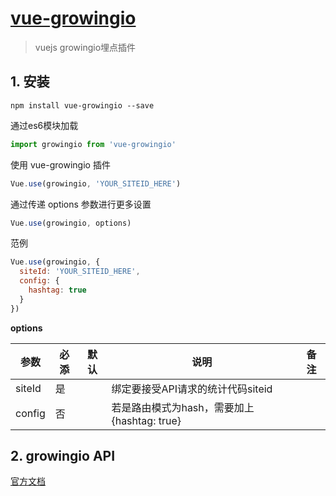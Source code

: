 # [vue-growingio](https://github.com/aocgame/vue-growingio)

> vuejs growingio埋点插件

## 1. 安装

```shell
npm install vue-growingio --save
```
通过es6模块加载
```javascript
import growingio from 'vue-growingio'
```
使用 vue-growingio 插件
```javascript
Vue.use(growingio, 'YOUR_SITEID_HERE')
```
通过传递 options 参数进行更多设置
```javascript
Vue.use(growingio, options)
```
范例
```javascript
Vue.use(growingio, {
  siteId: 'YOUR_SITEID_HERE',
  config: {
    hashtag: true
  }
})
```
**options**

| 参数 | 必添 | 默认 | 说明 | 备注 |
|-----|------|-----|-----|------|
| siteId | 是 | | 绑定要接受API请求的统计代码siteid| |
| config | 否 | | 若是路由模式为hash，需要加上 {hashtag: true}| |

## 2. growingio API

[官方文档](https://docs.growingio.com/)

